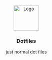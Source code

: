 <br/>
<p align="center">
  <a href="https://github.com/harshborana11/dotfiles">
    <img src="https://avatars.githubusercontent.com/u/67332766?v=4" alt="Logo" width="80" height="80">
  </a>

  <h3 align="center">Dotfiles</h3>

  <p align="center">
    just  normal dot files
    <br/>
    <br/>
  </p>
</p>
